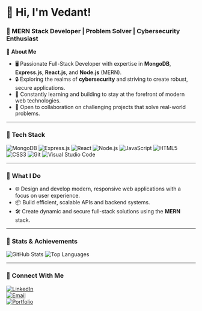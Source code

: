 # 👋 Hi, I'm Vedant!  

### 🚀 MERN Stack Developer | Problem Solver | Cybersecurity Enthusiast  

🌟 **About Me**  
- 🖥️ Passionate Full-Stack Developer with expertise in **MongoDB**, **Express.js**, **React.js**, and **Node.js** (MERN).  
- 🔒 Exploring the realms of **cybersecurity** and striving to create robust, secure applications.  
- 🌱 Constantly learning and building to stay at the forefront of modern web technologies.  
- 🤝 Open to collaboration on challenging projects that solve real-world problems.

---

### 🔧 **Tech Stack**
![MongoDB](https://img.shields.io/badge/MongoDB-4EA94B?style=for-the-badge&logo=mongodb&logoColor=white)
![Express.js](https://img.shields.io/badge/Express.js-404D59?style=for-the-badge)
![React](https://img.shields.io/badge/React-61DAFB?style=for-the-badge&logo=react&logoColor=black)
![Node.js](https://img.shields.io/badge/Node.js-339933?style=for-the-badge&logo=node.js&logoColor=white)
![JavaScript](https://img.shields.io/badge/JavaScript-F7DF1E?style=for-the-badge&logo=javascript&logoColor=black)
![HTML5](https://img.shields.io/badge/HTML5-E34F26?style=for-the-badge&logo=html5&logoColor=white)
![CSS3](https://img.shields.io/badge/CSS3-1572B6?style=for-the-badge&logo=css3&logoColor=white)
![Git](https://img.shields.io/badge/Git-F05032?style=for-the-badge&logo=git&logoColor=white)
![Visual Studio Code](https://img.shields.io/badge/VS_Code-007ACC?style=for-the-badge&logo=visual-studio-code&logoColor=white)

---

### 🎯 **What I Do**
- 🌐 Design and develop modern, responsive web applications with a focus on user experience.  
- 📦 Build efficient, scalable APIs and backend systems.  
- 🛠️ Create dynamic and secure full-stack solutions using the **MERN** stack.

---

### 🌟 **Stats & Achievements**
![GitHub Stats](https://github-readme-stats.vercel.app/api?username=Vedant&show_icons=true&theme=radical)
![Top Languages](https://github-readme-stats.vercel.app/api/top-langs/?username=Vedant&layout=compact&theme=radical)

---

### 💬 **Connect With Me**
[![LinkedIn](https://img.shields.io/badge/LinkedIn-0A66C2?style=for-the-badge&logo=linkedin&logoColor=white)](https://linkedin.com/in/your-profile)  
[![Email](https://img.shields.io/badge/Email-D14836?style=for-the-badge&logo=gmail&logoColor=white)](mailto:your-email@example.com)  
[![Portfolio](https://img.shields.io/badge/Portfolio-FF5722?style=for-the-badge&logo=web&logoColor=white)](https://your-portfolio-link.com)
